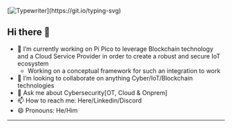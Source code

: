 
[![Typewriter](https://readme-typing-svg.herokuapp.com?font=Oxanium&size=35&color=4440FF&duration=4000&pause=300&center=true&random=false&width=1200&lines=$+Hands+On+Cybersecurity+guy+that+can+Defend+and+Attack;)](https://git.io/typing-svg)


## Hi there 👋
- 🔭 I’m currently working on Pi Pico to leverage Blockchain technology and a Cloud Service Provider in order to create a robust and secure IoT ecosystem
    - Working on a conceptual framework for such an integration to work
- 🤝 I’m looking to collaborate on anything Cyber/IoT/Blockchain technologies
- 💬 Ask me about Cybersecurity[OT, Cloud & Onprem]
- 📫 How to reach me: Here/Linkedin/Discord
- 😄 Pronouns: He/Him
---

